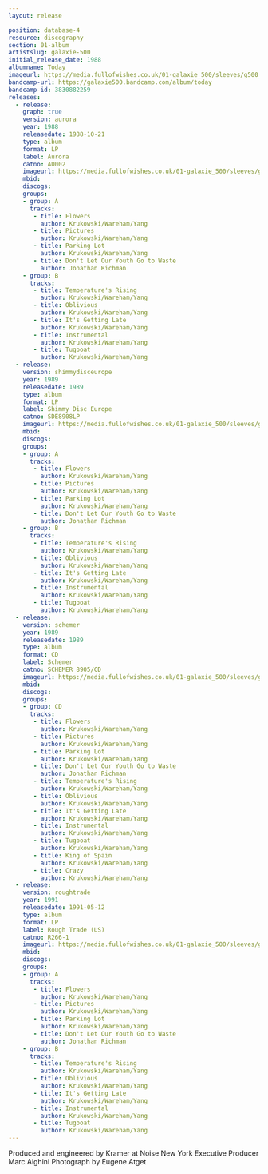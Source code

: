 ```yaml
---
layout: release

position: database-4
resource: discography
section: 01-album
artistslug: galaxie-500
initial_release_date: 1988
albumname: Today
imageurl: https://media.fullofwishes.co.uk/01-galaxie_500/sleeves/g500_today.jpg
bandcamp-url: https://galaxie500.bandcamp.com/album/today
bandcamp-id: 3830882259
releases:
  - release:
    graph: true
    version: aurora
    year: 1988
    releasedate: 1988-10-21
    type: album
    format: LP
    label: Aurora
    catno: AU002
    imageurl: https://media.fullofwishes.co.uk/01-galaxie_500/sleeves/g500_today.jpg
    mbid:
    discogs:
    groups:
    - group: A
      tracks:
       - title: Flowers
         author: Krukowski/Wareham/Yang
       - title: Pictures
         author: Krukowski/Wareham/Yang
       - title: Parking Lot
         author: Krukowski/Wareham/Yang
       - title: Don't Let Our Youth Go to Waste
         author: Jonathan Richman
    - group: B
      tracks:
       - title: Temperature's Rising
         author: Krukowski/Wareham/Yang
       - title: Oblivious
         author: Krukowski/Wareham/Yang
       - title: It's Getting Late
         author: Krukowski/Wareham/Yang
       - title: Instrumental
         author: Krukowski/Wareham/Yang
       - title: Tugboat
         author: Krukowski/Wareham/Yang
  - release:
    version: shimmydisceurope
    year: 1989
    releasedate: 1989
    type: album
    format: LP
    label: Shimmy Disc Europe
    catno: SDE8908LP
    imageurl: https://media.fullofwishes.co.uk/01-galaxie_500/sleeves/g500_today.jpg
    mbid:
    discogs:
    groups:
    - group: A
      tracks:
       - title: Flowers
         author: Krukowski/Wareham/Yang
       - title: Pictures
         author: Krukowski/Wareham/Yang
       - title: Parking Lot
         author: Krukowski/Wareham/Yang
       - title: Don't Let Our Youth Go to Waste
         author: Jonathan Richman
    - group: B
      tracks:
       - title: Temperature's Rising
         author: Krukowski/Wareham/Yang
       - title: Oblivious
         author: Krukowski/Wareham/Yang
       - title: It's Getting Late
         author: Krukowski/Wareham/Yang
       - title: Instrumental
         author: Krukowski/Wareham/Yang
       - title: Tugboat
         author: Krukowski/Wareham/Yang
  - release:
    version: schemer
    year: 1989
    releasedate: 1989
    type: album
    format: CD
    label: Schemer
    catno: SCHEMER 8905/CD
    imageurl: https://media.fullofwishes.co.uk/01-galaxie_500/sleeves/g500_today.jpg
    mbid:
    discogs:
    groups:
    - group: CD
      tracks:
       - title: Flowers
         author: Krukowski/Wareham/Yang
       - title: Pictures
         author: Krukowski/Wareham/Yang
       - title: Parking Lot
         author: Krukowski/Wareham/Yang
       - title: Don't Let Our Youth Go to Waste
         author: Jonathan Richman
       - title: Temperature's Rising
         author: Krukowski/Wareham/Yang
       - title: Oblivious
         author: Krukowski/Wareham/Yang
       - title: It's Getting Late
         author: Krukowski/Wareham/Yang
       - title: Instrumental
         author: Krukowski/Wareham/Yang
       - title: Tugboat
         author: Krukowski/Wareham/Yang
       - title: King of Spain
         author: Krukowski/Wareham/Yang
       - title: Crazy
         author: Krukowski/Wareham/Yang
  - release:
    version: roughtrade
    year: 1991
    releasedate: 1991-05-12
    type: album
    format: LP
    label: Rough Trade (US)
    catno: R266-1
    imageurl: https://media.fullofwishes.co.uk/01-galaxie_500/sleeves/g500_today.jpg
    mbid:
    discogs:
    groups:
    - group: A
      tracks:
       - title: Flowers
         author: Krukowski/Wareham/Yang
       - title: Pictures
         author: Krukowski/Wareham/Yang
       - title: Parking Lot
         author: Krukowski/Wareham/Yang
       - title: Don't Let Our Youth Go to Waste
         author: Jonathan Richman
    - group: B
      tracks:
       - title: Temperature's Rising
         author: Krukowski/Wareham/Yang
       - title: Oblivious
         author: Krukowski/Wareham/Yang
       - title: It's Getting Late
         author: Krukowski/Wareham/Yang
       - title: Instrumental
         author: Krukowski/Wareham/Yang
       - title: Tugboat
         author: Krukowski/Wareham/Yang
---
```

Produced and engineered by Kramer at Noise New York
Executive Producer Marc Alghini
Photograph by Eugene Atget
